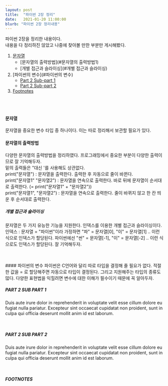 ```yaml
---
layout: post
title:  "파이썬 2장 정리"
date:   2021-01-20 11:00:00
blurb: "파이썬 2장 정리내용"
---
```

파이썬 2장을 정리한 내용이다.
<br />
내용을 다 정리하진 않았고 나중에 찾아볼 만한 부분만 게시해봤다.

1. [문자열](#문자열)
    * [문자열의 출력방법](#문자열의 출력방법1)
    * [개별 접근과 슬라이싱](#개별 접근과 슬라이싱)
2. [파이썬의 변수](#파이썬의 변수)
    * [Part 2 Sub-part 1](#part-2-sub-part-1)
    * [Part 2 Sub-part 2](#part-2-sub-part-2)
3. [Footnotes](#footnotes)
<br />
<br />

#### 문자열
문자열을 중요한 변수 타입 중 하나이다. 이는 따로 정리해서 보관할 필요가 있다.
<br />
#### 문자열의 출력방법
다양한 문자열의 출력방법을 정리하였다. 프로그래밍에서 중요한 부분이 다양한 출력이므로 잘 기억해두자.
<br />
밑의 출력들은 "대신 '를 사용해도 상관없다.
<br />
print("문자열") : 문자열을 출력한다. 출력한 후 자동으로 줄이 바뀐다.
<br />
print("문자열1" "문자열2") : 문자열을 연속으로 출력한다. 바로 뒤에 문자열이 순서대로 출력한다. (= print("문자열1" + "문자열2"))
<br />
print("문자열1", "문자열2") : 문자열을 연속으로 출력한다. 줄이 바뀌지 않고 한 칸 띄운 후 순서대로 출력한다.
<br />
##### 개별 접근과 슬라이싱
문자열은 두 가지 유능한 기능을 지원한다. 인덱스를 이용한 개별 접근과 슬라이싱이다.
<br />
인덱스 : 문자열 = "파이썬"이라 가정하면 "파" = 문자열[0], "이" = 문자열[1] .. 이런 식으로 인덱스가 할당된다. 파이썬에선 "썬" = 문자열[-1], "이" = 문자열[-2] .. 이런 식으로도 인덱스가 할당된다. 잘 기억해두자.


<br />
<br />
#### 파이썬의 변수
파이썬은 C언어와 달리 따로 타입을 결정해 줄 필요가 없다. 적절한 값을 = 로 할당해주면 자동으로 타입이 결정된다. 그리고 지원해주는 타입의 종류도 많다. 다양한 표현법을 익힐려면 변수에 대한 이해가 필수이기 때문에 꼭 알아두자.

<br />

##### PART 2 SUB PART 1
Duis aute irure dolor in reprehenderit in voluptate velit esse cillum dolore eu fugiat nulla pariatur. Excepteur sint occaecat cupidatat non proident, sunt in culpa qui officia deserunt mollit anim id est laborum.

<br />

##### PART 2 SUB PART 2
Duis aute irure dolor in reprehenderit in voluptate velit esse cillum dolore eu fugiat nulla pariatur. Excepteur sint occaecat cupidatat non proident, sunt in culpa qui officia deserunt mollit anim id est laborum.

<br />


##### FOOTNOTES

[^1]: This is a note!
